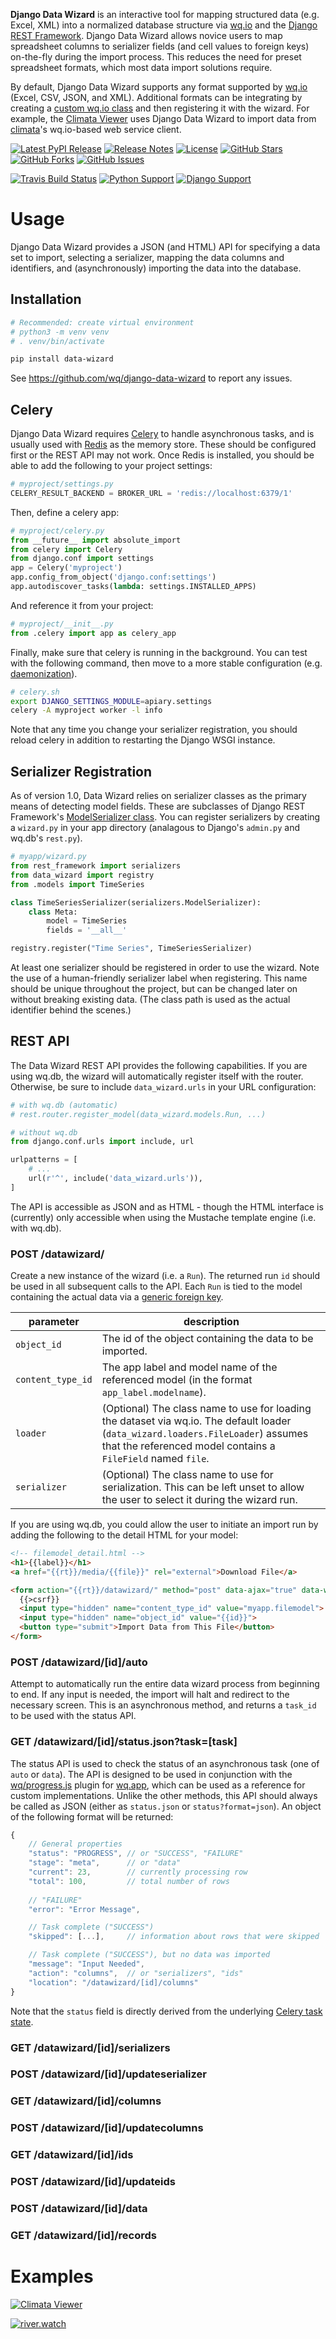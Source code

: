 **Django Data Wizard** is an interactive tool for mapping structured data (e.g. Excel, XML) into a normalized database structure via [wq.io] and the [Django REST Framework].  Django Data Wizard allows novice users to map spreadsheet columns to serializer fields (and cell values to foreign keys) on-the-fly during the import process.  This reduces the need for preset spreadsheet formats, which most data import solutions require.

By default, Django Data Wizard supports any format supported by [wq.io] (Excel, CSV, JSON, and XML).  Additional formats can be integrating by creating a [custom wq.io class] and then registering it with the wizard.  For example, the [Climata Viewer] uses Django Data Wizard to import data from [climata]'s wq.io-based web service client.

[![Latest PyPI Release](https://img.shields.io/pypi/v/data-wizard.svg)](https://pypi.python.org/pypi/data-wizard)
[![Release Notes](https://img.shields.io/github/release/wq/django-data-wizard.svg)](https://github.com/wq/django-data-wizard/releases)
[![License](https://img.shields.io/pypi/l/data-wizard.svg)](https://wq.io/license)
[![GitHub Stars](https://img.shields.io/github/stars/wq/django-data-wizard.svg)](https://github.com/wq/django-data-wizard/stargazers)
[![GitHub Forks](https://img.shields.io/github/forks/wq/django-data-wizard.svg)](https://github.com/wq/django-data-wizard/network)
[![GitHub Issues](https://img.shields.io/github/issues/wq/django-data-wizard.svg)](https://github.com/wq/django-data-wizard/issues)

[![Travis Build Status](https://img.shields.io/travis/wq/django-data-wizard.svg)](https://travis-ci.org/wq/django-data-wizard)
[![Python Support](https://img.shields.io/pypi/pyversions/data-wizard.svg)](https://pypi.python.org/pypi/data-wizard)
[![Django Support](https://img.shields.io/badge/Django-1.8%2C%201.9%2C%201.10%2C%201.11-blue.svg)](https://pypi.python.org/pypi/data-wizard)

# Usage

Django Data Wizard provides a JSON (and HTML) API for specifying a data set to import, selecting a serializer, mapping the data columns and identifiers, and (asynchronously) importing the data into the database.

## Installation

```bash
# Recommended: create virtual environment
# python3 -m venv venv
# . venv/bin/activate

pip install data-wizard
```

See <https://github.com/wq/django-data-wizard> to report any issues.

## Celery

Django Data Wizard requires [Celery] to handle asynchronous tasks, and is usually used with [Redis] as the memory store.  These should be configured first or the REST API may not work.  Once Redis is installed, you should be able to add the following to your project settings:
```python
# myproject/settings.py
CELERY_RESULT_BACKEND = BROKER_URL = 'redis://localhost:6379/1'
```

Then, define a celery app:
```python
# myproject/celery.py
from __future__ import absolute_import
from celery import Celery
from django.conf import settings
app = Celery('myproject')
app.config_from_object('django.conf:settings')
app.autodiscover_tasks(lambda: settings.INSTALLED_APPS)
```

And reference it from your project:

```python
# myproject/__init__.py
from .celery import app as celery_app
```

Finally, make sure that celery is running in the background.  You can test with the following command, then move to a more stable configuration (e.g. [daemonization]).

```bash
# celery.sh
export DJANGO_SETTINGS_MODULE=apiary.settings
celery -A myproject worker -l info
```

Note that any time you change your serializer registration, you should reload celery in addition to restarting the Django WSGI  instance.

## Serializer Registration

As of version 1.0, Data Wizard relies on serializer classes as the primary means of detecting model fields.  These are subclasses of Django REST Framework's [ModelSerializer class].  You can register serializers by creating a `wizard.py` in your app directory (analagous to Django's `admin.py` and wq.db's `rest.py`).

```python
# myapp/wizard.py
from rest_framework import serializers
from data_wizard import registry
from .models import TimeSeries

class TimeSeriesSerializer(serializers.ModelSerializer):
    class Meta:
        model = TimeSeries
        fields = '__all__'

registry.register("Time Series", TimeSeriesSerializer)
```

At least one serializer should be registered in order to use the wizard.  Note the use of a human-friendly serializer label when registering.  This name should be unique throughout the project, but can be changed later on without breaking existing data.  (The class path is used as the actual identifier behind the scenes.)

## REST API

The Data Wizard REST API provides the following capabilities.  If you are using wq.db, the wizard will automatically register itself with the router.  Otherwise, be sure to include `data_wizard.urls` in your URL configuration:

```python
# with wq.db (automatic)
# rest.router.register_model(data_wizard.models.Run, ...)

# without wq.db
from django.conf.urls import include, url

urlpatterns = [
    # ...
    url(r'^', include('data_wizard.urls')),
]
```

The API is accessible as JSON and as HTML - though the HTML interface is (currently) only accessible when using the Mustache template engine (i.e. with wq.db).

### POST /datawizard/

Create a new instance of the wizard (i.e. a `Run`).  The returned run `id` should be used in all subsequent calls to the API.  Each `Run` is tied to the model containing the actual data via a [generic foreign key].

parameter | description
----------|--------------
`object_id` | The id of the object containing the data to be imported.
`content_type_id` | The app label and model name of the referenced model (in the format `app_label.modelname`).
`loader` | (Optional) The class name to use for loading the dataset via wq.io.  The default loader (`data_wizard.loaders.FileLoader`) assumes that the referenced model contains a `FileField` named `file`.
`serializer` | (Optional) The class name to use for serialization.  This can be left unset to allow the user to select it during the wizard run.

If you are using wq.db, you could allow the user to initiate an import run by adding the following to the detail HTML for your model:

```html
<!-- filemodel_detail.html -->
<h1>{{label}}</h1>
<a href="{{rt}}/media/{{file}}" rel="external">Download File</a>

<form action="{{rt}}/datawizard/" method="post" data-ajax="true" data-wq-json="false">
  {{>csrf}}
  <input type="hidden" name="content_type_id" value="myapp.filemodel">
  <input type="hidden" name="object_id" value="{{id}}">
  <button type="submit">Import Data from This File</button>
</form>
```

### POST /datawizard/[id]/auto

Attempt to automatically run the entire data wizard process from beginning to end.  If any input is needed, the import will halt and redirect to the necessary screen.  This is an asynchronous method, and returns a `task_id` to be used with the status API.

### GET /datawizard/[id]/status.json?task=[task]

The status API is used to check the status of an asynchronous task (one of `auto` or `data`).  The API is designed to be used in conjunction with the [wq/progress.js] plugin for [wq.app], which can be used as a reference for custom implementations.  Unlike the other methods, this API should always be called as JSON (either as `status.json` or `status?format=json`).  An object of the following format will be returned:

```js
{
    // General properties
    "status": "PROGRESS", // or "SUCCESS", "FAILURE"
    "stage": "meta",      // or "data"
    "current": 23,        // currently processing row
    "total": 100,         // total number of rows
    
    // "FAILURE"
    "error": "Error Message",

    // Task complete ("SUCCESS")
    "skipped": [...],     // information about rows that were skipped

    // Task complete ("SUCCESS"), but no data was imported
    "message": "Input Needed",
    "action": "columns",  // or "serializers", "ids"
    "location": "/datawizard/[id]/columns"
}
```

Note that the `status` field is directly derived from the underlying [Celery task state].

### GET /datawizard/[id]/serializers

### POST /datawizard/[id]/updateserializer

### GET /datawizard/[id]/columns

### POST /datawizard/[id]/updatecolumns

### GET /datawizard/[id]/ids

### POST /datawizard/[id]/updateids

### POST /datawizard/[id]/data

### GET /datawizard/[id]/records


# Examples

[![Climata Viewer](https://wq.io/media/700/screenshots/climata-02.png)](https://wq.io/projects/climata)

[![river.watch](https://wq.io/media/700/screenshots/riverwatch-overview.png)](https://wq.io/projects/river-watch)

[wq.io]: https://wq.io/wq.io
[Django REST Framework]: http://www.django-rest-framework.org/
[wq.db]: https://wq.io/wq.db
[custom wq.io class]: https://wq.io/docs/custom-io
[Climata Viewer]: https://github.com/heigeo/climata-viewer
[climata]: https://github.com/heigeo/climata
[wq framework]: https://wq.io/
[wq.db.rest]: https://wq.io/docs/about-rest
[ModelSerializer class]: http://www.django-rest-framework.org/api-guide/serializers/#modelserializer
[generic foreign key]: https://docs.djangoproject.com/en/1.11/ref/contrib/contenttypes/
[wq/progress.js]: https://wq.io/docs/progress-js
[Celery]: http://www.celeryproject.org/
[Redis]: https://redis.io/
[daemonization]: http://docs.celeryproject.org/en/latest/userguide/daemonizing.html
[wq.app]: https://wq.io/wq.app
[Celery task state]: http://docs.celeryproject.org/en/latest/userguide/tasks.html#task-states
